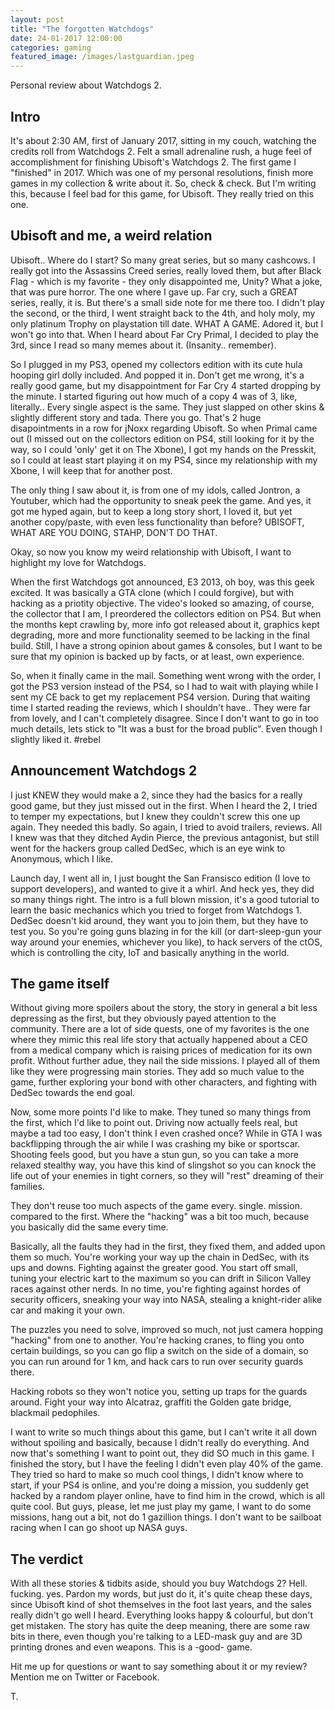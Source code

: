 ```yaml
---
layout: post
title: "The forgotten Watchdogs"
date: 24-01-2017 12:00:00
categories: gaming
featured_image: /images/lastguardian.jpeg
---
```


Personal review about Watchdogs 2.

## Intro

It's about 2:30 AM, first of January 2017, sitting in my couch, watching the credits roll from Watchdogs 2.
Felt a small adrenaline rush, a huge feel of accomplishment for finishing Ubisoft's Watchdogs 2. The first game I "finished" in 2017. Which was one of my personal resolutions, finish more games in my collection & write about it. So, check & check.
But I'm writing this, because I feel bad for this game, for Ubisoft. They really tried on this one.

## Ubisoft and me, a weird relation

Ubisoft.. Where do I start? So many great series, but so many cashcows.
I really got into the Assassins Creed series, really loved them, but after Black Flag - which is my favorite - they only disappointed me, Unity? What a joke, that was pure horror. The one where I gave up. Far cry, such a GREAT series, really, it is. But there's a small side note for me there too.
I didn't play the second, or the third, I went straight back to the 4th, and holy moly, my only platinum Trophy on playstation till date. WHAT A GAME.
Adored it, but I won't go into that. When I heard about Far Cry Primal, I decided to play the 3rd, since I read so many memes about it. (Insanity.. remember).

So I plugged in my PS3, opened my collectors edition with its cute hula hooping girl dolly included. And popped it in.
Don't get me wrong, it's a really good game, but my disappointment for Far Cry 4 started dropping by the minute. I started figuring out how much of a copy 4 was of 3, like, literally.. Every single aspect is the same. They just slapped on other skins & slightly different story and tada. There you go.
That's 2 huge disapointments in a row for jNoxx regarding Ubisoft.
So when Primal came out (I missed out on the collectors edition on PS4, still looking for it by the way, so I could 'only' get it on The Xbone), I got my hands on the Presskit, so I could at least start playing it on my PS4, since my relationship with my Xbone, I will keep that for another post.

The only thing I saw about it, is from one of my idols, called Jontron, a Youtuber, which had the opportunity to sneak peek the game.
And yes, it got me hyped again, but to keep a long story short, I loved it, but yet another copy/paste, with even less functionality than before?
UBISOFT, WHAT ARE YOU DOING, STAHP, DON'T DO THAT.

Okay, so now you know my weird relationship with Ubisoft, I want to highlight my love for Watchdogs.

When the first Watchdogs got announced, E3 2013, oh boy, was this geek excited. It was basically a GTA clone (which I could forgive), but with hacking as a priotity objective. The video's looked so amazing, of course, the collector that I am, I preordered the collectors edition on PS4.
But when the months kept crawling by, more info got released about it, graphics kept degrading, more and more functionality seemed to be lacking in the final build.
Still, I have a strong opinion about games & consoles, but I want to be sure that my opinion is backed up by facts, or at least, own experience.

So, when it finally came in the mail. Something went wrong with the order, I got the PS3 version instead of the PS4, so I had to wait with playing while I sent my CE back to get my replacement PS4 version. During that waiting time I started reading the reviews, which I shouldn't have..
They were far from lovely, and I can't completely disagree.
Since I don't want to go in too much details, lets stick to "It was a bust for the broad public". Even though I slightly liked it. #rebel

## Announcement Watchdogs 2

I just KNEW they would make a 2, since they had the basics for a really good game, but they just missed out in the first.
When I heard the 2, I tried to temper my expectations, but I knew they couldn't screw this one up again. They needed this badly.
So again, I tried to avoid trailers, reviews. All I knew was that they ditched Aydin Pierce, the previous antagonist, but still went for the hackers group called DedSec, which is an eye wink to Anonymous, which I like.

Launch day, I went all in, I just bought the San Fransisco edition (I love to support developers), and wanted to give it a whirl.
And heck yes, they did so many things right. The intro is a full blown mission, it's a good tutorial to learn the basic mechanics which you tried to forget from Watchdogs 1. DedSec doesn't kid around, they want you to join them, but they have to test you. So you're going guns blazing in for the kill (or dart-sleep-gun your way around your enemies, whichever you like), to hack servers of the ctOS, which is controlling the city, IoT and basically anything in the world.

## The game itself

Without giving more spoilers about the story, the story in general a bit less depressing as the first, but they obviously payed attention to the community.
There are a lot of side quests, one of my favorites is the one where they mimic this real life story that actually happened about a CEO from a medical company which is raising prices of medication for its own profit. Without further adue, they nail the side missions. I played all of them like they were progressing main stories.
They add so much value to the game, further exploring your bond with other characters, and fighting with DedSec towards the end goal.

Now, some more points I'd like to make.
They tuned so many things from the first, which I'd like to point out.
Driving now actually feels real, but maybe a tad too easy, I don't think I even crashed once? While in GTA I was backflipping through the air while I was crashing my bike or sportscar.
Shooting feels good, but you have a stun gun, so you can take a more relaxed stealthy way, you have this kind of slingshot so you can knock the life out of your enemies in tight corners, so they will "rest" dreaming of their families.

They don't reuse too much aspects of the game every. single. mission. compared to the first. Where the "hacking" was a bit too much, because you basically did the same every time.

Basically, all the faults they had in the first, they fixed them, and added upon them so much.
You're working your way up the chain in DedSec, with its ups and downs. Fighting against the greater good.
You start off small, tuning your electric kart to the maximum so you can drift in Silicon Valley races against other nerds.
In no time, you're fighting against hordes of security officers, sneaking your way into NASA, stealing a knight-rider alike car and making it your own.

The puzzles you need to solve, improved so much, not just camera hopping "hacking" from one to another. You're hacking cranes, to fling you onto certain buildings, so you can go flip a switch on the side of a domain, so you can run around for 1 km, and hack cars to run over security guards there.

Hacking robots so they won't notice you, setting up traps for the guards around. Fight your way into Alcatraz, graffiti the Golden gate bridge, blackmail pedophiles.

I want to write so much things about this game, but I can't write it all down without spoiling and basically, because I didn't really do everything.
And now that's something I want to point out, they did SO much in this game. I finished the story, but I have the feeling I didn't even play 40% of the game.
They tried so hard to make so much cool things, I didn't know where to start, if your PS4 is online, and you're doing a mission, you suddenly get hacked by a random player online, have to find him in the crowd, which is all quite cool. But guys, please, let me just play my game, I want to do some missions, hang out a bit, not do 1 gazillion things. I don't want to be sailboat racing when I can go shoot up NASA guys.

## The verdict

With all these stories & tidbits aside, should you buy Watchdogs 2? Hell. fucking. yes. Pardon my words, but just do it, it's quite cheap these days, since Ubisoft kind of shot themselves in the foot last years, and the sales really didn't go well I heard.
Everything looks happy & colourful, but don't get mistaken. The story has quite the deep meaning, there are some raw bits in there, even though you're talking to a LED-mask guy and are 3D printing drones and even weapons. This is a -good- game.

Hit me up for questions or want to say something about it or my review? Mention me on Twitter or Facebook.

T.
